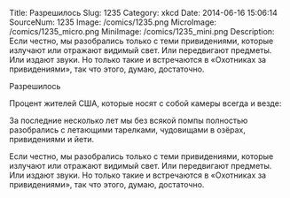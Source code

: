 Title: Разрешилось 
Slug: 1235 
Category: xkcd 
Date: 2014-06-16 15:06:14 
SourceNum: 1235 
Image: /comics/1235.png 
MicroImage: /comics/1235_micro.png 
MiniImage: /comics/1235_mini.png 
Description: Если честно, мы разобрались только с теми привидениями, которые излучают или отражают видимый свет. Или передвигают предметы. Или издают звуки. Но только такие и встречаются в «Охотниках за привидениями», так что этого, думаю, достаточно. 

Разрешилось

Процент жителей США, которые носят с собой камеры всегда и везде:

За последние несколько лет мы без всякой помпы полностью разобрались с летающими тарелками, чудовищами в озёрах, привидениями и йети.

Если честно, мы разобрались только с теми привидениями, которые излучают или отражают видимый свет. Или передвигают предметы. Или издают звуки. Но только такие и встречаются в «Охотниках за привидениями», так что этого, думаю, достаточно.